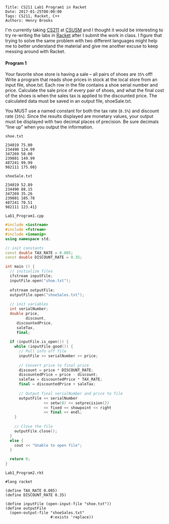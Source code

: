     Title: CS211 Lab1 Program1 in Racket
    Date: 2017-01-25T00:00:00
    Tags: CS211, Racket, C++
    Authors: Henry Brooks

I'm currently taking [CS211](https://www.csusm.edu/assessment/portfolios/cs/bs/2012_14/cs_course_info.pdf) at [CSUSM](https://www.csusm.edu/) and I thought it would be interesting to try re-writing the labs in [Racket](https://racket-lang.org) after I submit the work in class. I figure that trying to solve the same problem with two different languages might help me to better understand the material and give me another excuse to keep messing around with Racket.

<!-- more -->

#### Program 1

Your favorite shoe store is having a sale – all pairs of shoes are `35%` off! Write a program that reads shoe prices in stock at the local store from an input file, shoe.txt. Each row in the file contains a shoe serial number and price. Calculate the sale price of every pair of shoes, and what the final cost of the shoes is when the sales tax is applied to the discounted price. The calculated data must be saved in an output file, shoeSale.txt.

You MUST use a named constant for both the tax rate (`8.5%`) and discount rate (`35%`). Since the results displayed are monetary values, your output must be displayed with two decimal places of precision. Be sure decimals “line up” when you output the information.

`shoe.txt`

```
234019 75.00
234490 124.99
347269 50.00
239801 149.99
487241 99.99
982111 175.00}
```

`shoeSale.txt`

```
234019 52.89
234490 88.15
347269 35.26
239801 105.78
487241 70.51
982111 123.41}
```

`Lab1_Program1.cpp`

```c++
#include <iostream>
#include <fstream>
#include <iomanip>
using namespace std;

// init constants
const double TAX_RATE = 0.085;
const double DISCOUNT_RATE = 0.35;

int main () {
  // initialize files
  ifstream inputFile;
  inputFile.open("shoe.txt");
  
  ofstream outputFile;
  outputFile.open("shoeSales.txt");
  
  // init variables
  int serialNumber;
  double price,
         discount,
	 discountedPrice,
	 saleTax,
	 final;
  
  if (inputFile.is_open()) {
    while (inputFile.good()) {
      // Pull info off file
      inputFile >> serialNumber >> price;
      
      // Convert price to final price
      discount = price * DISCOUNT_RATE;
      discountedPrice = price - discount;
      saleTax = discountedPrice * TAX_RATE;
      final = discountedPrice + saleTax;
      
      // Output final serialNumber and price to file
      outputFile << serialNumber
                 << setw(8) << setprecision(2)
                 << fixed << showpoint << right 
                 << final << endl;
    }
    
    // Close the file
    outputFile.close();
  }
  else {
    cout << "Unable to open file";
  }

  return 0;
}
```

`Lab1_Program2.rkt`

```racket
#lang racket

(define TAX_RATE 0.085)
(define DISCOUNT_RATE 0.35)

(define inputFile (open-input-file "shoe.txt"))
(define outputFile
  (open-output-file "shoeSales.txt"
                    #:exists 'replace))
```
